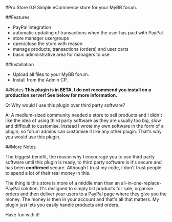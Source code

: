 #Pro Store 0.9
Simple eCommerce store for your MyBB forum.

##Features
- PayPal integration
- automatic updating of transactions when the user has paid with PayPal
- store manager usergroups
- open/close the store with reason
- manage products, transactions (orders) and user carts
- basic administrative area for managers to use

##Installation
- Upload all files to your MyBB forum. 
- Install from the Admin CP.
 
##Notes
**This plugin is in BETA. I do not recommend you install on a production server! See below for more information.**

Q: Why would I use this plugin over third party software?

A: A medium-sized community needed a store to sell products and I didn't like the idea of using third party software as they are usually too big, slow and difficult to customise. Instead I wrote my own software in the form of a plugin, so forum admins can customise it like any other plugin. That's why you would use this plugin.

##More Notes

The biggest benefit, the reason why I encourage you to use third party software until this plugin is ready, to third party software is it's secure and has been **confirmed** secure. Although I trust my code, I don't trust people to spend a lot of their real money in this.

The thing is this store is more of a middle man than an all-in-one-replace-PayPal solution. It's designed to simply list products for sale, organise orders and then deliver your users to a PayPal page where they give you the money. The money is then in your account and that's all that matters. My plugin just lets you easily handle products and orders.

Have fun with it!